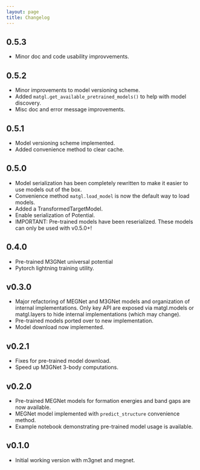 ```yaml
---
layout: page
title: Changelog
---
```


## 0.5.3
- Minor doc and code usability improvvements.

## 0.5.2
- Minor improvements to model versioning scheme.
- Added `matgl.get_available_pretrained_models()` to help with model discovery.
- Misc doc and error message improvements.

## 0.5.1
- Model versioning scheme implemented.
- Added convenience method to clear cache.

## 0.5.0
- Model serialization has been completely rewritten to make it easier to use models out of the box.
- Convenience method `matgl.load_model` is now the default way to load models.
- Added a TransformedTargetModel.
- Enable serialization of Potential.
- IMPORTANT: Pre-trained models have been reserialized. These models can only be used with v0.5.0+!

## 0.4.0
- Pre-trained M3GNet universal potential
- Pytorch lightning training utility.

## v0.3.0
- Major refactoring of MEGNet and M3GNet models and organization of internal implementations. Only key API are exposed
  via matgl.models or matgl.layers to hide internal implementations (which may change).
- Pre-trained models ported over to new implementation.
- Model download now implemented.

## v0.2.1
- Fixes for pre-trained model download.
- Speed up M3GNet 3-body computations.

## v0.2.0
- Pre-trained MEGNet models for formation energies and band gaps are now available.
- MEGNet model implemented with `predict_structure` convenience method.
- Example notebook demonstrating pre-trained model usage is available.

## v0.1.0
- Initial working version with m3gnet and megnet.
